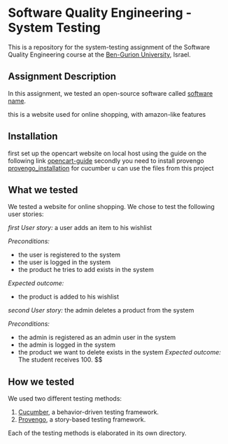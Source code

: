 # Software Quality Engineering - System Testing
This is a repository for the system-testing assignment of the Software Quality Engineering course at the [Ben-Gurion University](https://in.bgu.ac.il/), Israel.

## Assignment Description
In this assignment, we tested an open-source software called [software name](https://www.opencart.com/).

this is a website used for online shopping, with amazon-like features

## Installation
first set up the opencart website on local host using the guide on the following link [opencart-guide](https://www.youtube.com/watch?v=uIWGm1vcNZc)
secondly you need to install provengo [provengo_installation](https://docs.provengo.tech/ProvengoCli/0.9.5/installation.html)
for cucumber u can use the files from this project
## What we tested
We tested a website for online shopping. We chose to test the following user stories: 

*first User story:* a user adds an item to his wishlist

*Preconditions:* 
- the user is registered to the system
- the user is logged in the system
- the product he tries to add exists in the system

*Expected outcome:* 
- the product is added to his wishlist

*second User story:* the admin deletes a product from the system

*Preconditions:* 
- the admin is registered as an admin user in the system
- the admin is logged in the system
- the product we want to delete exists in the system
*Expected outcome:* The student receives 100.
$$

## How we tested
We used two different testing methods:
1. [Cucumber](https://cucumber.io/), a behavior-driven testing framework.
2. [Provengo](https://provengo.tech/), a story-based testing framework.

Each of the testing methods is elaborated in its own directory. 

